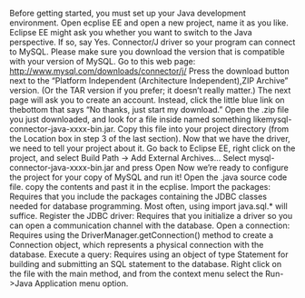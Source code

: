 Before getting started, you must set up your Java development environment.
Open ecplise EE and open a new project, name it as you like.
Eclipse EE might ask you whether you want to switch to the Java perspective. If so, say Yes.
Connector/J driver so your program can connect to MySQL. Please make sure you download the version that is compatible with your version of MySQL.
Go to this web page: http://www.mysql.com/downloads/connector/j/
Press the download button next to the “Platform Independent (Architecture Independent),ZIP Archive” version. (Or the TAR version if you prefer; it doesn’t really matter.)
The next page will ask you to create an account. Instead, click the little blue link on thebottom that says “No thanks, just start my download.”
Open the .zip file you just downloaded, and look for a file inside named something likemysql-connector-java-xxxx-bin.jar. Copy this file into your project directory (from the Location box in step 3 of the last section).
Now that we have the driver, we need to tell your project about it. Go back to Eclipse EE, right click on the project, and select Build Path → Add External Archives…
Select mysql-connector-java-xxxx-bin.jar and press Open
Now we’re ready to configure the project for your copy of MySQL and run it!
Open the .java source code file. copy the contents and past it in the ecplise. 
Import the packages: Requires that you include the packages containing the JDBC classes needed for database programming. Most often, using import java.sql.* will suffice.
Register the JDBC driver: Requires that you initialize a driver so you can open a communication channel with the database.
Open a connection: Requires using the DriverManager.getConnection() method to create a Connection object, which represents a physical connection with the database.
Execute a query: Requires using an object of type Statement for building and submitting an SQL statement to the database.
Right click on the file with the main method, and from the context menu select the Run->Java Application menu option.

